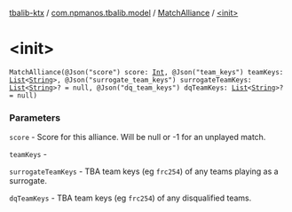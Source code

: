 [tbalib-ktx](../../index.md) / [com.npmanos.tbalib.model](../index.md) / [MatchAlliance](index.md) / [&lt;init&gt;](./-init-.md)

# &lt;init&gt;

`MatchAlliance(@Json("score") score: `[`Int`](https://kotlinlang.org/api/latest/jvm/stdlib/kotlin/-int/index.html)`, @Json("team_keys") teamKeys: `[`List`](https://kotlinlang.org/api/latest/jvm/stdlib/kotlin.collections/-list/index.html)`<`[`String`](https://kotlinlang.org/api/latest/jvm/stdlib/kotlin/-string/index.html)`>, @Json("surrogate_team_keys") surrogateTeamKeys: `[`List`](https://kotlinlang.org/api/latest/jvm/stdlib/kotlin.collections/-list/index.html)`<`[`String`](https://kotlinlang.org/api/latest/jvm/stdlib/kotlin/-string/index.html)`>? = null, @Json("dq_team_keys") dqTeamKeys: `[`List`](https://kotlinlang.org/api/latest/jvm/stdlib/kotlin.collections/-list/index.html)`<`[`String`](https://kotlinlang.org/api/latest/jvm/stdlib/kotlin/-string/index.html)`>? = null)`

### Parameters

`score` - Score for this alliance. Will be null or -1 for an unplayed match.

`teamKeys` -

`surrogateTeamKeys` - TBA team keys (eg `frc254`) of any teams playing as a surrogate.

`dqTeamKeys` - TBA team keys (eg `frc254`) of any disqualified teams.